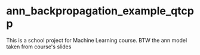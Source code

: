 # ann_backpropagation_example_qtcpp
This is a school project for Machine Learning course. BTW the ann model taken from course's slides
